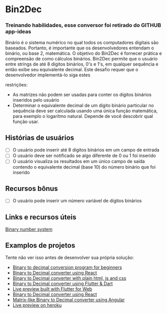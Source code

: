 # Bin2Dec

### Treinando habilidades, esse conversor foi retirado do GITHUB app-ideas

Binário é o sistema numérico no qual todos os computadores digitais são baseados.
Portanto, é importante que os desenvolvedores entendam o binário, ou base 2,
matemática. O objetivo do Bin2Dec é fornecer prática e
compreensão de como cálculos binários. Bin2Dec permite que o usuário entre
strings de até 8 dígitos binários, 0's e 1's, em qualquer sequência e então
exibe seu equivalente decimal. Este desafio requer que o desenvolvedor
implementá-lo siga estes

restrições:

- As matrizes não podem ser usadas para conter os dígitos binários inseridos pelo usuário
- Determinar o equivalente decimal de um dígito binário particular no sequência deve ser 
  calculada usando uma única função matemática, para exemplo o logaritmo natural. 
  Depende de você descobrir qual função usar.

## Histórias de usuários

- [ ] O usuário pode inserir até 8 dígitos binários em um campo de entrada
- [ ] O usuário deve ser notificado se algo diferente de 0 ou 1 foi inserido
- [ ] O usuário visualiza os resultados em um único campo de saída contendo o equivalente decimal (base 10) do número binário que foi inserido

## Recursos bônus

- [ ] O usuário pode inserir um número variável de dígitos binários

## Links e recursos úteis

[Binary number system](https://en.wikipedia.org/wiki/Binary_number)

## Examplos de projetos

Tente não ver isso antes de desenvolver sua própria solução:

- [Binary to decimal conversion program for beginners](https://www.youtube.com/watch?v=YMIALQE26KQ)
- [Binary to Decimal converter using React](https://github.com/email2vimalraj/Bin2Dec)
- [Binary to Decimal converter with plain html, js and css](https://grfreire.github.io/Bin2Dec/)
- [Binary to Decimal converter using Flutter & Dart](https://github.com/israelss/AppIdeasCollection/tree/master/Tier1/Bin2Dec)
- [Live preview built with Flutter for Web](https://bin2dec.web.app/#/)
- [Binary to Decimal converter using React](https://github.com/geoffctn/Bin2Dec)
- [Matrix-like Binary to Decimal converter using Angular](https://github.com/ZangiefWins/MatrixBin2Dec)
- [Live preview on heroku](https://matrix-bin2dec.herokuapp.com/)

